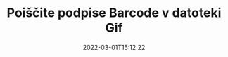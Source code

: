 ---
############################# Static ############################
layout: "auto-gen-signature"
date: 2022-03-01T15:12:22
draft: false
operation: Search
signaturetype: Barcode
fileformat: Gif
productName: Java
lang: sl
productCode: java
otherformats: pdf doc docx docm dot dotm dotx odt ott rtf xls xlsx xlsm xlsb csv ods ots xltx xltm ppt pptx pps ppsx odp otp potx potm pptm ppsm png jpg bmp gif tiff svg webp wmf
breadcrumb: Search Barcode signatures at Gif with Java

############################# Head ############################
head_title: "Poiščite podpise Barcode v datoteki Gif v Java"
head_description: "Uporabite Java za iskanje podpisov Barcode v datotekah Gif z uporabo nekaj vrstic kode."

############################# Header ############################
title: "Poiščite podpise Barcode v datoteki Gif"
description: "Izvorni API za Java omogoča iskanje podpisov Barcode v že podpisanih datotekah Gif. Izvedite napredno iskanje e-podpisov znotraj svojih dokumentov Gif z uporabo nekaj vrstic kode."
bg_image: "https://cms.admin.containerize.com/templates/aspose/App_Themes/V3/images/bg/header1.png"
bg_overlay: false
button:
    enable: true

############################# SubMenu ############################
submenu:
    enable: true

    left:
        img_alt: "GroupDocs.Signature for Java"
        image: "https://cms.admin.containerize.com/templates/groupdocs/images/product-logos/90x90-noborder/groupdocsature-java.png"
        product: "GroupDocs.Signature"
        platform: "Java"



############################# About ############################
about:
    enable: true
    title: "O API-ju GroupDocs.Signature for Java"
    content: |
        [GroupDocs.Signature for Java](https://products.groupdocs.com/signature/java/) ponuja API za Java za obdelavo dokumentov z uporabo različnih vrst podpisov, kot so besedila, slike, digitalna potrdila, črtne kode, kode QR, žigi ali metapodatki. Uporabniki lahko dodajajo, brišejo, posodabljajo, preverjajo ali iščejo elektronske podpise v datotekah PDF, dokumentih MS Word, delovnih zvezkih MS Excel, predstavitvah MS PowerPoint, datotekah Adobe Photoshop in različnih formatih slik, z dodatno podporo za prilagajanje lastnosti podpisov po potrebi.
    

############################# Steps ############################
steps:
    enable: true
    title_left: "Kako poiskati podpise Barcode v Gif"
    content_left: |
        [GroupDocs.Signature for Java](https://products.groupdocs.com/signature/java/) razvijalcem za Java olajša iskanje podpisov Barcode v datotekah Gif iz njihovih aplikacij z implementacijo nekaj preprostih korakov.
        
        * Ustvarite nov primerek razreda Signature in podajte pot izvornega dokumenta kot parameter konstruktorja.
        * Instanciirajte objekt SearchOptions v skladu z vašimi zahtevami in določite možnosti iskanja.
        * Pokličite metodo Search instance razreda Signature in ji posredujte SearchOptions.
        * Rezultate iskanja obdelajte v skladu z vašimi zahtevami.

    title_right: "Sistemske zahteve"
    content_right: |
        GroupDocs.Signature for Java so podprti na vseh glavnih platformah in operacijskih sistemih. Preden izvedete spodnjo kodo, se prepričajte, da imate v sistemu nameščene naslednje predpogoje.

        * Operacijski sistemi: Microsoft Windows, Linux, MacOS
        * Razvojna okolja: NetBeans, Intellij IDEA, Eclipse, etc.
        * Java runtime: J2SE 6.0 and above
        * Prenesite najnovejšo različico GroupDocs.Signature for Java iz [Maven](https://repository.groupdocs.com/webapp/#/artifacts/browse/tree/General/repo/com/groupdocs/groupdocs-signature)
         
    code: |
        ```java    
        
        // Set up input Gif file
        String filePath = "input.gif";

        // Instantiate Signature for input file
        Signature signature = new Signature(filePath);

        //Create search options
        BarcodeSearchOptions options = new BarcodeSearchOptions();

        // specify special pages to search on 
        options.setAllPages(false);
        // single page number
        options.setPageNumber(1);
        // specify text match type
        options.setMatchType(TextMatchType.Contains);
        // specify text pattern to search
        options.setText("Text signature");
        // return  Barcode images for processing
        options.setReturnContent(true);
        // set up type of returned  Barcode images
        options.setReturnContentType(FileType.PNG);
                            
        // search for Barcode signatures in Gif document
        List<BarcodeSignature> signatures = signature.search(BarcodeSignature.class, options);

        // process signatures which were found 
        signatures.forEach(item -> System.out.println(item.toString()));

        ```

############################# Demos ############################
demos:
    enable: true
    title: "Iskanje elektronskih podpisov Barcode Predstavitev v živo"
    content: |
       Takoj zdaj poiščite v dokumentu različne elektronske podpise za datoteke Gif tako, da obiščete spletno mesto [GroupDocs.Signature App](https://products.groupdocs.app/signature/family).

        
############################# More Formats ############################
more_formats:
    enable: true
    title: "Išči druge Barcode podpise z Java"
    content: |
        "Iskanje elektronskih podpisov v različnih dokumentih. Poiščite podpise enega od priljubljenih formatov datotek, kot je prikazano spodaj."
    format: 
           
       
back_to_top:
    enable: true
---